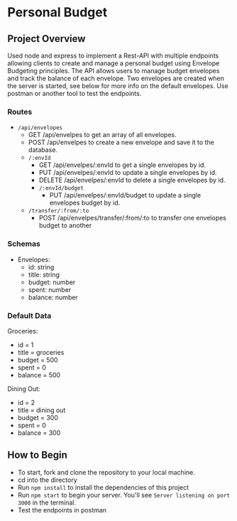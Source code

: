 # Personal Budget

## Project Overview

Used node and express to implement a Rest-API with multiple endpoints allowing clients to create and manage a personal budget using Envelope Budgeting principles. The API allows users to manage budget envelopes and track the balance of each envelope. Two envelopes are created when the server is started, see below for more info on the default envelopes. Use postman or another tool to test the endpoints.

### Routes

- `/api/envelopes`
  - GET /api/envelpes to get an array of all envelopes.
  - POST /api/envelpes to create a new envelope and save it to the database.
  - `/:envId`
    - GET /api/envelpes/:envId to get a single envelopes by id.
    - PUT /api/envelpes/:envId to update a single envelopes by id.
    - DELETE /api/envelpes/:envId to delete a single envelopes by id.
    - `/:envId/budget`
      - PUT /api/envelpes/:envId/budget to update a single envelopes budget by id.
  - `/transfer/:from/:to`
    - POST /api/envelpes/transfer/:from/:to to transfer one envelopes budget to another

### Schemas

- Envelopes:
  - id: string
  - title: string
  - budget: number
  - spent: number
  - balance: number

### Default Data

Groceries:
- id = 1
- title = groceries
- budget = 500
- spent = 0
- balance = 500

Dining Out:
- id = 2
- title = dining out
- budget = 300
- spent = 0
- balance = 300

## How to Begin

- To start, fork and clone the repository to your local machine.
- cd into the directory
- Run `npm install` to install the dependencies of this project 
- Run `npm start` to begin your server. You'll see `Server listening on port 3000` in the terminal.
- Test the endpoints in postman

